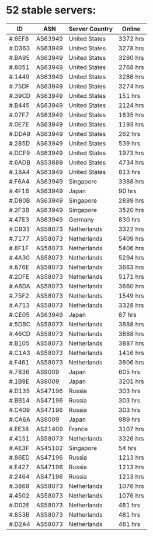 # 52 stable servers:

| ID | ASN | Server Country | Online |
| ------ | ------ | ------ | ------ |
| #.6EF8 | AS63949 | United States | 3372 hrs |
| #.D363 | AS63949 | United States | 3278 hrs |
| #.BA95 | AS63949 | United States | 3280 hrs |
| #.8051 | AS63949 | United States | 2768 hrs |
| #.1449 | AS63949 | United States | 3286 hrs |
| #.75DF | AS63949 | United States | 3274 hrs |
| #.39CD | AS63949 | United States | 151 hrs |
| #.B445 | AS63949 | United States | 2124 hrs |
| #.07F7 | AS63949 | United States | 1635 hrs |
| #.0E7E | AS63949 | United States | 1193 hrs |
| #.DDA9 | AS63949 | United States | 262 hrs |
| #.285D | AS63949 | United States | 539 hrs |
| #.DCF9 | AS63949 | United States | 1973 hrs |
| #.6ADB | AS53889 | United States | 4734 hrs |
| #.18A4 | AS63949 | United States | 813 hrs |
| #.F6A4 | AS63949 | Singapore | 3388 hrs |
| #.4F16 | AS63949 | Japan | 90 hrs |
| #.D80B | AS63949 | Singapore | 2889 hrs |
| #.2F3B | AS63949 | Singapore | 3520 hrs |
| #.47E3 | AS63949 | Germany | 830 hrs |
| #.C931 | AS58073 | Netherlands | 3322 hrs |
| #.7177 | AS58073 | Netherlands | 5409 hrs |
| #.8F1F | AS58073 | Netherlands | 5406 hrs |
| #.4A30 | AS58073 | Netherlands | 5294 hrs |
| #.876E | AS58073 | Netherlands | 3663 hrs |
| #.2DFE | AS58073 | Netherlands | 5171 hrs |
| #.A6DA | AS58073 | Netherlands | 3660 hrs |
| #.75F2 | AS58073 | Netherlands | 1549 hrs |
| #.A713 | AS58073 | Netherlands | 3328 hrs |
| #.CE05 | AS63949 | Japan | 87 hrs |
| #.5DBC | AS58073 | Netherlands | 3888 hrs |
| #.46CD | AS58073 | Netherlands | 3888 hrs |
| #.B105 | AS58073 | Netherlands | 3887 hrs |
| #.C1A3 | AS58073 | Netherlands | 1416 hrs |
| #.F461 | AS58073 | Netherlands | 3806 hrs |
| #.7836 | AS9009 | Japan | 605 hrs |
| #.1B9E | AS9009 | Japan | 3201 hrs |
| #.D135 | AS47196 | Russia | 303 hrs |
| #.BB14 | AS47196 | Russia | 303 hrs |
| #.C409 | AS47196 | Russia | 303 hrs |
| #.CA6A | AS9009 | Japan | 989 hrs |
| #.EE38 | AS21409 | France | 3107 hrs |
| #.4151 | AS58073 | Netherlands | 3326 hrs |
| #.AE3F | AS45102 | Singapore | 54 hrs |
| #.86ED | AS47196 | Russia | 1213 hrs |
| #.E427 | AS47196 | Russia | 1213 hrs |
| #.2464 | AS47196 | Russia | 1213 hrs |
| #.3868 | AS58073 | Netherlands | 1076 hrs |
| #.4502 | AS58073 | Netherlands | 1076 hrs |
| #.D02E | AS58073 | Netherlands | 481 hrs |
| #.853B | AS58073 | Netherlands | 481 hrs |
| #.D2A4 | AS58073 | Netherlands | 481 hrs |

